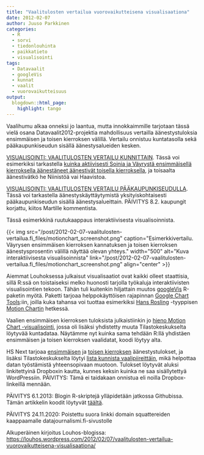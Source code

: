 ```yaml
---
title: "Vaalitulosten vertailua vuorovaikutteisena visualisaationa"
date: 2012-02-07
author: Juuso Parkkinen
categories:
  - R
  - sorvi
  - tiedonlouhinta
  - paikkatieto
  - visualisointi
tags:
  - Datavaalit
  - googleVis
  - kunnat
  - vaalit
  - vuorovaikutteisuus
output:
  blogdown::html_page:
    highlight: tango
---
```


Vaalihumu alkaa onneksi jo laantua, mutta innokkaimmille tarjotaan tässä vielä osana Datavaalit2012-projektia mahdollisuus vertailla äänestystuloksia ensimmäisen ja toisen kierroksen välillä. Vertailu onnistuu kuntatasolla sekä pääkaupunkiseudun sisällä äänestysalueiden kesken.

[VISUALISOINTI: VAALITULOSTEN VERTAILU KUNNITTAIN](http://dl.dropbox.com/u/792906/figures/Presidentti2012_MotionChart_Kunnat_20120207.html). Tässä voi esimerkiksi tarkastella [kuinka aktiivisesti Soinia ja Väyrystä ensimmäisellä kierroksella äänestäneet äänestivät toisella kierroksella](http://www.hs.fi/politiikka/Väyrysen+kannattajat+jättivät+äänestämättä+Soinin+eivät/a1305555204413), ja toisaalta äänestivätkö he Niinistöä vai Haavistoa.

[VISUALISOINTI: VAALITULOSTEN VERTAILU PÄÄKAUPUNKISEUDULLA](http://dl.dropbox.com/u/792906/figures/Presidentti2012_MotionChart_PKS_20120207.html). Tässä voi tarkastella äänestyskäyttäytymistä yksityiskohtaisesti pääkaupunkiseudun sisällä äänestysalueittain. PÄIVITYS 8.2. kaupungit korjattu, kiitos Martille kommentista.

Tässä esimerkkinä ruutukaappaus interaktiivisesta visualisoinnista.

{{< img src="/post/2012-02-07-vaalitulosten-vertailua.fi_files/motionchart_screenshot.png" caption="Esimerkkivertailu. Väyrysen ensimmäisen kierroksen kannatuksen ja toisen kierroksen äänestysprosentin välillä näyttää olevan yhteys." width="500" alt="Kuva interaktiivisesta visualisoinnista" link="/post/2012-02-07-vaalitulosten-vertailua.fi_files/motionchart_screenshot.png" align="center" >}}

Aiemmat Louhoksessa julkaisut visualisaatiot ovat kaikki olleet staattisia, sillä R:ssä on toistaiseksi melko huonosti tarjolla työkaluja interaktiivisten visualisointien tekoon. Tähän tuli kuitenkin hiljattain muutos [googleVis](http://cran.r-project.org/web/packages/googleVis/index.html) R-paketin myötä. Paketti tarjoaa helppokäyttöisen rajapinnan [Google Chart Tools](http://code.google.com/apis/chart/):iin, joilla kuka tahansa voi tuottaa esimerkiksi [Hans Rosling](http://www.ted.com/talks/hans_rosling_shows_the_best_stats_you_ve_ever_seen.html) -tyyppisen [Motion Chartin](http://code.google.com/apis/chart/interactive/docs/gallery/motionchart.html) hetkessä.

Vaalien ensimmäisen kierroksen tuloksista julkaistiinkin jo [hieno Motion Chart -visualisointi](https://sites.google.com/site/tiedonlouhintaa/), jossa oli lisäksi yhdistetty muuta Tilastokeskukselta löytyvää kuntadataa. Näytämme nyt kuinka sama tehdään R:llä yhdistäen ensimmäisen ja toisen kierroksen vaalidatat, koodi löytyy alta.

HS Next tarjoaa [ensimmäisen](http://blogit.hs.fi/hsnext/hs-julkaisee-presidentinvaalien-tuloksen-avoimena-tietona) ja [toisen kierroksen](http://blogit.hs.fi/hsnext/presidentinvaalien-toisen-kierroksen-tulos-avoimena-datana) äänestystulokset, ja lisäksi Tilastokeskukselta löytyi [lista kunnista vaalipiireittäin](http://www.stat.fi/meta/luokitukset/vaalipiiri/001-2012/luokitusavain_kunta.html), mikä helpottaa datan työstämistä yhteensopivaan muotoon. Tulokset löytyvät aluksi linkitettyinä Dropboxin kautta, kunnes keksin kuinka ne saa sisällytettyä WordPressiin. PÄIVITYS: Tämä ei taidakaan onnistua eli noilla Dropbox-linkeillä mennään.

PÄIVITYS 6.1.2013: Blogin R-skriptejä ylläpidetään jatkossa Githubissa. Tämän artikkelin koodit löytyvät [täältä](https://github.com/louhos/takomo/blob/master/examples/20120207-Presidentti2012_MotionCharts.R).

PÄIVITYS 24.11.2020: Poistettu suora linkki domain squattereiden kaappaamalle datajournalismi.fi-sivustolle

Alkuperäinen kirjoitus Louhos-blogissa: https://louhos.wordpress.com/2012/02/07/vaalitulosten-vertailua-vuorovaikutteisena-visualisaationa/